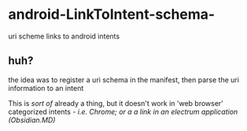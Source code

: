 # android-LinkToIntent-schema-
uri scheme links to android intents

## huh?

the idea was to register a uri schema in the manifest, then parse the uri information to an intent

This is *sort of* already a thing, but it doesn't work in 'web browser' categorized intents - *i.e. Chrome; or a a link in an electrum application (Obsidian.MD)*

